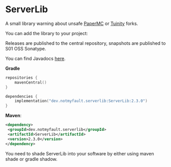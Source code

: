 # ServerLib

A small library warning about unsafe [PaperMC](https://github.com/PaperMC/Paper) or [Tuinity](https://github.com/Spottedleaf/Tuinity) forks.

You can add the library to your project:

Releases are published to the central repository, snapshots are published to S01 OSS Sonatype.

You can find Javadocs [here](https://javadoc.io/doc/dev.notmyfault.serverlib/ServerLib).

**Gradle**
```kotlin
repositories {
    mavenCentral()
}

dependencies {
    implementation("dev.notmyfault.serverlib:ServerLib:2.3.0")
}
```

**Maven**:
```xml
<dependency>  
 <groupId>dev.notmyfault.serverlib</groupId>
 <artifactId>ServerLib</artifactId>
 <version>2.3.0</version>
</dependency>
``` 

You need to shade ServerLib into your software by either using maven shade or gradle shadow.
